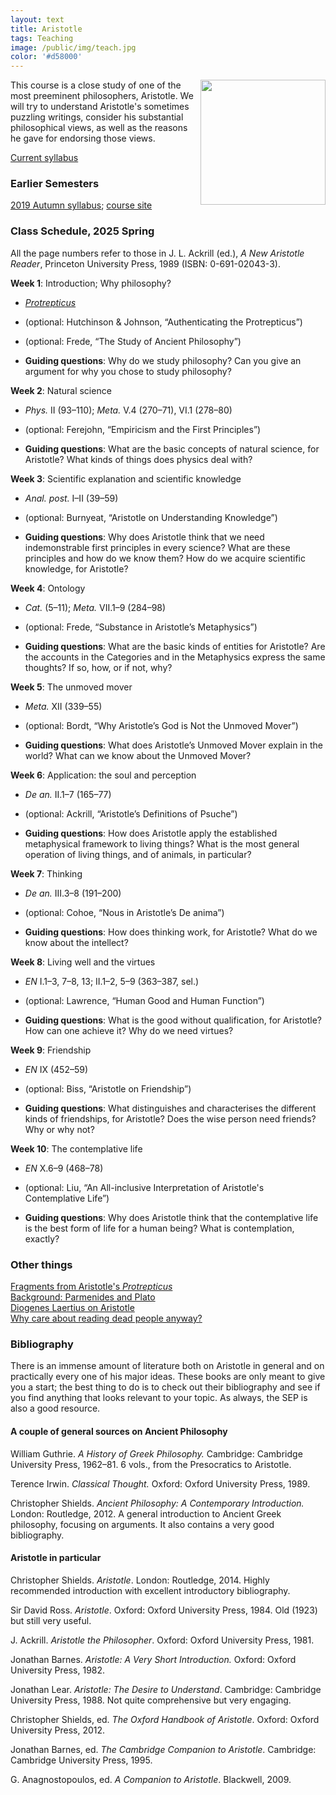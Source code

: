 ```yaml
---
layout: text
title: Aristotle
tags: Teaching
image: /public/img/teach.jpg
color: '#d58000'
---
```


<img class="img-single" align="right" src="/public/img/arist.jpg" width="200">

This course is a close study of one of the most preeminent philosophers, Aristotle. We will try to understand Aristotle's sometimes puzzling writings, consider his substantial philosophical views, as well as the reasons he gave for endorsing those views.


<a href="http://zitavtoth.com/2_teaching/Arist/2025/Arist2025S.pdf">Current syllabus</a>



### Earlier Semesters

<a href="http://zitavtoth.com/2_teaching/Arist/2019/Arist2019F.pdf">2019 Autumn syllabus</a>; <a href="http://zitavtoth.com/2_teaching/Arist/2019/Aristotle2019">course site </a><br>


<!--### Assignments, 2025 Spring
-->


### Class Schedule, 2025 Spring

All the page numbers refer to those in J. L. Ackrill (ed.), *A New Aristotle
Reader*, Princeton University Press, 1989 (ISBN: 0-691-02043-3).

__Week 1__: Introduction; Why philosophy?
- <a href="http://zitavtoth.com/2_teaching/Arist/2019/Protrepticus.pdf">*Protrepticus*</a>
- (optional: Hutchinson & Johnson, “Authenticating the Protrepticus”) 
- (optional: Frede, “The Study of Ancient Philosophy”)

- __Guiding questions__: Why do we study philosophy? Can you give an argument for why you chose to study philosophy?

__Week 2__: Natural science 
- *Phys.* II (93–110); *Meta.* V.4 (270–71), VI.1 (278–80)
- (optional: Ferejohn, “Empiricism and the First Principles”)

- __Guiding questions__: What are the basic concepts of natural science, for Aristotle? What kinds of things does physics deal with?

__Week 3__: Scientific explanation and scientific knowledge
- *Anal. post.* I–II (39–59)
- (optional: Burnyeat, “Aristotle on Understanding Knowledge”)

- __Guiding questions__: Why does Aristotle think that we need indemonstrable first principles in every science? What are these principles and how do we know them?
How do we acquire scientific knowledge, for Aristotle?

__Week 4__: Ontology 
- *Cat.* (5–11); *Meta.* VII.1–9 (284–98)
- (optional: Frede, “Substance in Aristotle’s Metaphysics”)

- __Guiding questions__: What are the basic kinds of entities for Aristotle? Are the accounts in the Categories and in the Metaphysics express the same thoughts? If so, how, or if not, why?

__Week 5__: The unmoved mover 
- *Meta.* XII (339–55)
- (optional: Bordt, “Why Aristotle’s God is Not the Unmoved Mover”)

- __Guiding questions__: What does Aristotle’s Unmoved Mover explain in the world? What can we know about the Unmoved Mover?

__Week 6__: Application: the soul and perception
- *De an.* II.1–7 (165–77)
- (optional: Ackrill, “Aristotle’s Definitions of Psuche”)

- __Guiding questions__: How does Aristotle apply the established metaphysical framework to living things? What is the most general operation of living things, and of animals, in particular?

__Week 7__: Thinking 
- *De an.* III.3–8 (191–200)
- (optional: Cohoe, “Nous in Aristotle’s De anima”)

- __Guiding questions__: How does thinking work, for Aristotle? What do we know about the intellect?

__Week 8__: Living well and the virtues 
- *EN* I.1–3, 7–8, 13; II.1–2, 5–9 (363–387, sel.)
- (optional: Lawrence, “Human Good and Human Function”)

- __Guiding questions__: What is the good without qualification, for Aristotle? How can one achieve it? Why do we need virtues?

__Week 9__: Friendship 
- *EN* IX (452–59)
- (optional: Biss, “Aristotle on Friendship”)

- __Guiding questions__: What distinguishes and characterises the different kinds of friendships, for Aristotle? Does the wise person need friends? Why or why not?

__Week 10__: The contemplative life 
- *EN* X.6–9 (468–78)
- (optional: Liu, “An All-inclusive Interpretation of Aristotle's Contemplative Life”)

- __Guiding questions__: Why does Aristotle think that the contemplative life is the best form of life for a human being? What is contemplation, exactly?


### Other things

<a href="http://zitavtoth.com/2_teaching/Arist/2019/Protrepticus.pdf">Fragments from Aristotle's *Protrepticus*</a><br>
<a href="http://zitavtoth.com/2_teaching/Arist/2019/Background.pdf">Background: Parmenides and Plato</a><br>
<a href="http://zitavtoth.com/2_teaching/Arist/2019/DL_Arist.pdf">Diogenes Laertius on Aristotle</a><br>
<a href="http://learning.hccs.edu/faculty/christina.hemati/phil1301/readings/lewis-on-the-reading-of-old-books/view" target="_blank">Why care about reading dead people anyway?</a>


### Bibliography

There is an immense amount of literature both on Aristotle in general and on practically every one of his major ideas. These books are only meant to give you a start; the best thing to do is to check out their bibliography and see if you find anything that looks relevant to your topic. As always, the SEP is also a good resource.



#### A couple of general sources on Ancient Philosophy

William Guthrie. _A History of Greek Philosophy._ Cambridge: Cambridge University Press, 1962–81. 6 vols., from the Presocratics to Aristotle.

Terence Irwin. _Classical Thought._ Oxford: Oxford University Press, 1989.

Christopher Shields. *Ancient Philosophy: A Contemporary Introduction.* London: Routledge, 2012. A general introduction to Ancient Greek philosophy, focusing on arguments. It also contains a very good bibliography.


#### Aristotle in particular

Christopher Shields. _Aristotle_.  London: Routledge, 2014. Highly recommended introduction with excellent introductory bibliography.

Sir David Ross. _Aristotle_. Oxford: Oxford University Press, 1984. Old (1923) but still very useful.

J. Ackrill. _Aristotle the Philosopher_. Oxford: Oxford University Press, 1981.

Jonathan Barnes. _Aristotle: A Very Short Introduction._ Oxford: Oxford University Press, 1982.

Jonathan Lear. _Aristotle: The Desire to Understand_. Cambridge: Cambridge University Press, 1988. Not quite comprehensive but very engaging.

Christopher Shields, ed. _The Oxford Handbook of Aristotle_. Oxford: Oxford University Press, 2012.

Jonathan Barnes, ed. _The Cambridge Companion to Aristotle_. Cambridge: Cambridge University Press, 1995.

G. Anagnostopoulos, ed. _A Companion to Aristotle_. Blackwell, 2009.
